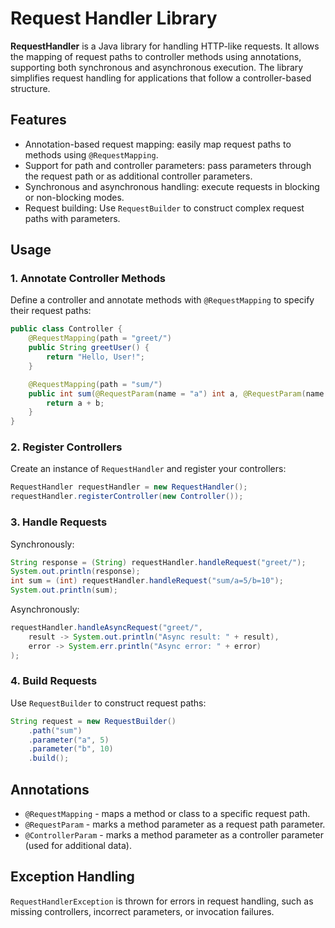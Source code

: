 # Request Handler Library

**RequestHandler** is a Java library for handling HTTP-like requests. It allows the mapping of request paths to controller methods using annotations, supporting both synchronous and asynchronous execution. The library simplifies request handling for applications that follow a controller-based structure.

## Features

 - Annotation-based request mapping: easily map request paths to methods using `@RequestMapping`.
 - Support for path and controller parameters: pass parameters through the request path or as additional controller parameters.
 - Synchronous and asynchronous handling: execute requests in blocking or non-blocking modes.
 - Request building: Use `RequestBuilder` to construct complex request paths with parameters.
 
## Usage
 
### 1. Annotate Controller Methods

Define a controller and annotate methods with `@RequestMapping` to specify their request paths:

```java
public class Controller {
    @RequestMapping(path = "greet/")
    public String greetUser() {
        return "Hello, User!";
    }

    @RequestMapping(path = "sum/")
    public int sum(@RequestParam(name = "a") int a, @RequestParam(name = "b") int b) {
        return a + b;
    }
}
```

### 2. Register Controllers

Create an instance of `RequestHandler` and register your controllers:

```java
RequestHandler requestHandler = new RequestHandler();
requestHandler.registerController(new Controller());
```

### 3. Handle Requests

Synchronously:

```java
String response = (String) requestHandler.handleRequest("greet/");
System.out.println(response);
int sum = (int) requestHandler.handleRequest("sum/a=5/b=10");
System.out.println(sum);
```

Asynchronously:

```java
requestHandler.handleAsyncRequest("greet/",
    result -> System.out.println("Async result: " + result),
    error -> System.err.println("Async error: " + error)
);
```

### 4. Build Requests

Use `RequestBuilder` to construct request paths:

```java
String request = new RequestBuilder()
    .path("sum")
    .parameter("a", 5)
    .parameter("b", 10)
    .build();
```

## Annotations

 - `@RequestMapping` - maps a method or class to a specific request path.
 - `@RequestParam` - marks a method parameter as a request path parameter.
 - `@ControllerParam` - marks a method parameter as a controller parameter (used for additional data).
 
## Exception Handling

`RequestHandlerException` is thrown for errors in request handling, such as missing controllers, incorrect parameters, or invocation failures.